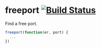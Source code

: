 freeport [![Build Status](https://secure.travis-ci.org/nshah/nodejs-freeport.png)](http://travis-ci.org/nshah/nodejs-freeport)
========

Find a free port.

```javascript
freeport(function(er, port) {
  ...
})
```
